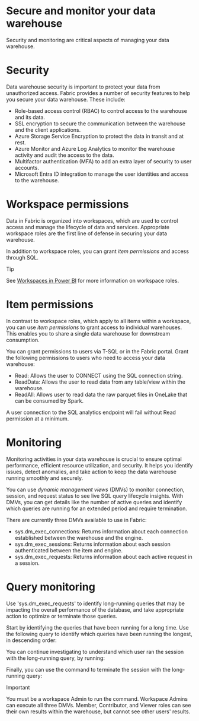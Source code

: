 
# 
# Secure and monitor your data warehouse

Security and monitoring are critical aspects of managing your data warehouse.

## 
# Security

Data warehouse security is important to protect your data from unauthorized access. Fabric provides a number of security features to help you secure your data warehouse. These include:

- Role-based access control (RBAC) to control access to the warehouse and its data.
- SSL encryption to secure the communication between the warehouse and the client applications.
- Azure Storage Service Encryption to protect the data in transit and at rest.
- Azure Monitor and Azure Log Analytics to monitor the warehouse activity and audit the access to the data.
- Multifactor authentication (MFA) to add an extra layer of security to user accounts.
- Microsoft Entra ID integration to manage the user identities and access to the warehouse.

### 
# Workspace permissions

Data in Fabric is organized into workspaces, which are used to control access and manage the lifecycle of data and services. Appropriate workspace roles are the first line of defense in securing your data warehouse.

In addition to workspace roles, you can grant *item permissions* and access through SQL.

Tip

See [Workspaces in Power BI](/en-us/power-bi/collaborate-share/service-new-workspaces#roles-and-licenses) for more information on workspace roles.

### 
# Item permissions

In contrast to workspace roles, which apply to all items within a workspace, you can use *item permissions* to grant access to individual warehouses. This enables you to share a single data warehouse for downstream consumption.

You can grant permissions to users via T-SQL or in the Fabric portal. Grant the following permissions to users who need to access your data warehouse:

- Read: Allows the user to CONNECT using the SQL connection string.
- ReadData: Allows the user to read data from any table/view within the warehouse.
- ReadAll: Allows user to read data the raw parquet files in OneLake that can be consumed by Spark.

A user connection to the SQL analytics endpoint will fail without Read permission at a minimum.

## 
# Monitoring

Monitoring activities in your data warehouse is crucial to ensure optimal performance, efficient resource utilization, and security. It helps you identify issues, detect anomalies, and take action to keep the data warehouse running smoothly and securely.

You can use *dynamic management views* (DMVs) to monitor connection, session, and request status to see live SQL query lifecycle insights. With DMVs, you can get details like the number of active queries and identify which queries are running for an extended period and require termination.

There are currently three DMVs available to use in Fabric:

- sys.dm\_exec\_connections: Returns information about each connection established between the warehouse and the engine.
- sys.dm\_exec\_sessions: Returns information about each session authenticated between the item and engine.
- sys.dm\_exec\_requests: Returns information about each active request in a session.

### 
# Query monitoring

Use 'sys.dm\_exec\_requests' to identify long-running queries that may be impacting the overall performance of the database, and take appropriate action to optimize or terminate those queries.

Start by identifying the queries that have been running for a long time. Use the following query to identify which queries have been running the longest, in descending order:

You can continue investigating to understand which user ran the session with the long-running query, by running:

Finally, you can use the command to terminate the session with the long-running query:

Important

You must be a workspace Admin to run the command. Workspace Admins can execute all three DMVs. Member, Contributor, and Viewer roles can see their own results within the warehouse, but cannot see other users' results.



